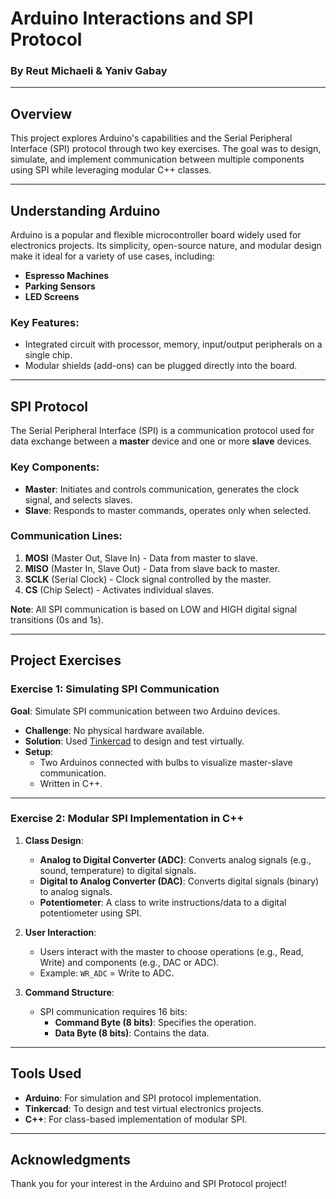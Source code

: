 # Arduino Interactions and SPI Protocol

### By Reut Michaeli & Yaniv Gabay

---

## Overview

This project explores Arduino's capabilities and the Serial Peripheral Interface (SPI) protocol through two key exercises. The goal was to design, simulate, and implement communication between multiple components using SPI while leveraging modular C++ classes.

---

## Understanding Arduino

Arduino is a popular and flexible microcontroller board widely used for electronics projects. Its simplicity, open-source nature, and modular design make it ideal for a variety of use cases, including:
- **Espresso Machines**
- **Parking Sensors**
- **LED Screens**

### Key Features:
- Integrated circuit with processor, memory, input/output peripherals on a single chip.
- Modular shields (add-ons) can be plugged directly into the board.

---

## SPI Protocol

The Serial Peripheral Interface (SPI) is a communication protocol used for data exchange between a **master** device and one or more **slave** devices.

### Key Components:
- **Master**: Initiates and controls communication, generates the clock signal, and selects slaves.
- **Slave**: Responds to master commands, operates only when selected.

### Communication Lines:
1. **MOSI** (Master Out, Slave In) - Data from master to slave.
2. **MISO** (Master In, Slave Out) - Data from slave back to master.
3. **SCLK** (Serial Clock) - Clock signal controlled by the master.
4. **CS** (Chip Select) - Activates individual slaves.

**Note**: All SPI communication is based on LOW and HIGH digital signal transitions (0s and 1s).

---

## Project Exercises

### Exercise 1: Simulating SPI Communication

**Goal**: Simulate SPI communication between two Arduino devices.

- **Challenge**: No physical hardware available.
- **Solution**: Used [Tinkercad](https://www.tinkercad.com/) to design and test virtually.
- **Setup**:
  - Two Arduinos connected with bulbs to visualize master-slave communication.
  - Written in C++.

---

### Exercise 2: Modular SPI Implementation in C++

1. **Class Design**:
   - **Analog to Digital Converter (ADC)**:
     Converts analog signals (e.g., sound, temperature) to digital signals.
   - **Digital to Analog Converter (DAC)**:
     Converts digital signals (binary) to analog signals.
   - **Potentiometer**:
     A class to write instructions/data to a digital potentiometer using SPI.

2. **User Interaction**:
   - Users interact with the master to choose operations (e.g., Read, Write) and components (e.g., DAC or ADC).
   - Example: `WR_ADC` = Write to ADC.

3. **Command Structure**:
   - SPI communication requires 16 bits:
     - **Command Byte (8 bits)**: Specifies the operation.
     - **Data Byte (8 bits)**: Contains the data.

---

## Tools Used
- **Arduino**: For simulation and SPI protocol implementation.
- **Tinkercad**: To design and test virtual electronics projects.
- **C++**: For class-based implementation of modular SPI.

---

## Acknowledgments

Thank you for your interest in the Arduino and SPI Protocol project!
